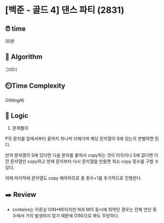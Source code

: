 # [백준 - 골드 4] 댄스 파티 (2831)
 
## ⏰  **time**

30분

## :pushpin: **Algorithm**

그리디

## ⏲️**Time Complexity**

$O(NlogN)$

## :round_pushpin: **Logic**
1. 문제풀이

P의 문자를 앞에서부터 끝까지 하나씩 더해가며 해당 문자열이 S에 있는지 판별하면 된다.

만약 문자열이 S에 있다면 다음 문자를 붙여서 copy하는 것이 이득이나 S에 없다면 이전 문자열만 copy하고 현재 문자부터 다시 문자열을 만들면 최소 copy 횟수를 구할 수 있다.

이때 마지막에 문자열도 copy 해야하므로 총 횟수+1를 추가적으로 진행한다.

## :black_nib: **Review**
- contains는 이론상 O(N*M)이지만 N과 M이 동시에 최악인 경우는 전체 연산 횟수에서 거의 발생하지 않기 때문에 O(N)으로 봐도 무방하다.

